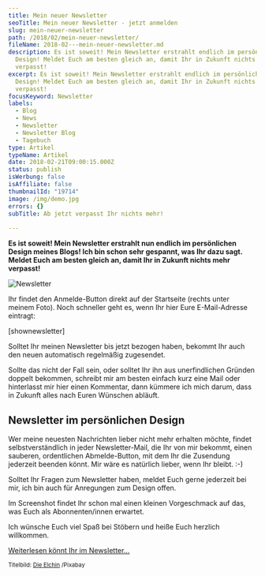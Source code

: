 ```yaml
---
title: Mein neuer Newsletter
seoTitle: Mein neuer Newsletter - jetzt anmelden
slug: mein-neuer-newsletter
path: /2018/02/mein-neuer-newsletter/
fileName: 2018-02---mein-neuer-newsletter.md
description: Es ist soweit! Mein Newsletter erstrahlt endlich im persönlichen
  Design! Meldet Euch am besten gleich an, damit Ihr in Zukunft nichts mehr
  verpasst!
excerpt: Es ist soweit! Mein Newsletter erstrahlt endlich im persönlichen
  Design! Meldet Euch am besten gleich an, damit Ihr in Zukunft nichts mehr
  verpasst!
focusKeyword: Newsletter
labels:
  - Blog
  - News
  - Newsletter
  - Newsletter Blog
  - Tagebuch
type: Artikel
typeName: Artikel
date: 2018-02-21T09:00:15.000Z
status: publish
isWerbung: false
isAffiliate: false
thumbnailId: "19714"
image: /img/demo.jpg
errors: {}
subTitle: Ab jetzt verpasst Ihr nichts mehr!
  
---
```


**Es ist soweit! Mein Newsletter erstrahlt nun endlich im persönlichen Design
meines Blogs! Ich bin schon sehr gespannt, was Ihr dazu sagt. Meldet Euch am
besten gleich an, damit Ihr in Zukunft nichts mehr verpasst!**

![Newsletter](http://cardamonchai.com/wp-content/uploads/2018/02/newsletter-cut-2.jpg)

[](https://cardamonchai.us17.list-manage.com/subscribe/post?u=56cabb4dfeee2ca03948f964f&id=3f01062ef5)
Ihr findet den Anmelde-Button direkt auf der Startseite (rechts unter meinem
Foto). Noch schneller geht es, wenn Ihr hier Eure E-Mail-Adresse eintragt:

[shownewsletter]

Solltet Ihr meinen Newsletter bis jetzt bezogen haben, bekommt Ihr auch den
neuen automatisch regelmäßig zugesendet.

Sollte das nicht der Fall sein, oder solltet Ihr ihn aus unerfindlichen Gründen
doppelt bekommen, schreibt mir am besten einfach kurz eine Mail oder hinterlasst
mir hier einen Kommentar, dann kümmere ich mich darum, dass in Zukunft alles
nach Euren Wünschen abläuft.

## Newsletter im persönlichen Design

Wer meine neuesten Nachrichten lieber nicht mehr erhalten möchte, findet
selbstverständlich in jeder Newsletter-Mail, die Ihr von mir bekommt, einen
sauberen, ordentlichen Abmelde-Button, mit dem Ihr die Zusendung jederzeit
beenden könnt. Mir wäre es natürlich lieber, wenn Ihr bleibt. :-)

Solltet Ihr Fragen zum Newsletter haben, meldet Euch gerne jederzeit bei mir,
ich bin auch für Anregungen zum Design offen.

Im Screenshot findet Ihr schon mal einen kleinen Vorgeschmack auf das, was Euch
als Abonnenten/innen erwartet.

Ich wünsche Euch viel Spaß bei Stöbern und heiße Euch herzlich willkommen.

[Weiterlesen könnt Ihr im Newsletter...](#newsletter)

<small>Titelbild: [Die Elchin](https://pixabay.com/de/users/DieElchin-712186/)
/Pixabay</small>

  
